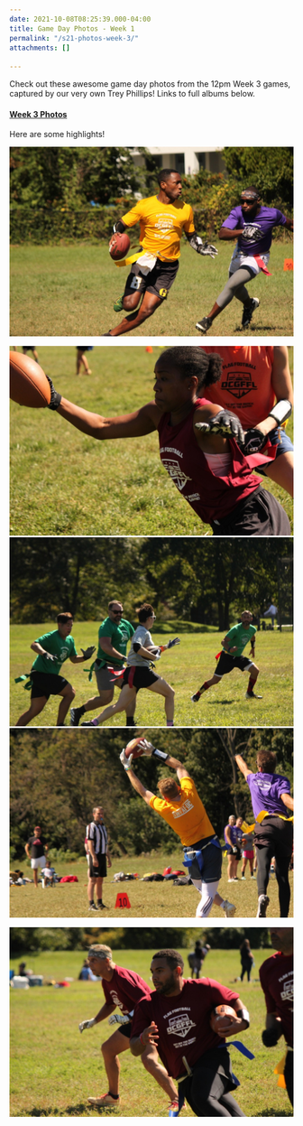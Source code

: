 ```yaml
---
date: 2021-10-08T08:25:39.000-04:00
title: Game Day Photos - Week 1
permalink: "/s21-photos-week-3/"
attachments: []

---
```

Check out these awesome game day photos from the 12pm Week 3 games, captured by our very own Trey Phillips!  Links to full albums below.

#### [Week 3 Photos](https://flickr.com/photos/55392288@N03/sets/72157719933755823)

Here are some highlights!

![](/img/f6c1a79d-cf5d-4133-a06f-cbea5931ed17.jpeg)

![](/img/67be70ab-8fcb-4a81-8e78-968207901387.jpeg)  
![](/img/18f091f7-20fc-419d-a595-eb5780a9308c.jpeg)  
![](/img/50f31551-0f75-4927-9a5a-8f6c748d6b00.jpeg)

![](/img/18d49cd3-da93-4962-96bb-e60115bd9803.jpeg)